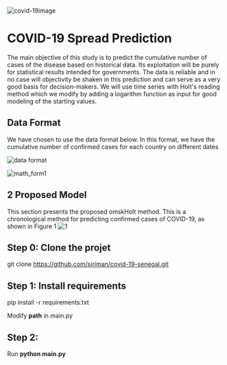 ![covid-19image](https://user-images.githubusercontent.com/16143588/79042217-3713e780-7be5-11ea-85c5-ad96cc92e222.png)

# COVID-19 Spread Prediction
The main objective of this study is to predict the cumulative number of cases of the disease based on historical data. Its exploitation will be purely for statistical results intended for governments. The data is reliable and in no case will objectivity be shaken in this prediction and can serve as a very good basis for decision-makers.
We will use time series with Holt's reading method which we modify by adding a logarithm function as input for good modeling of the starting values.

## Data Format
We have chosen to use the data format below. In this format, we have the cumulative number of confirmed cases for each country on different dates

![data format](https://user-images.githubusercontent.com/16143588/79075306-8a6b6000-7ce1-11ea-9136-2db291e918b9.PNG)

![math_form1](https://user-images.githubusercontent.com/16143588/79889978-50d7da80-83ee-11ea-8b40-87c18a3a4993.PNG)
## 2 Proposed Model
This section presents the proposed omskHolt method. This is a chronological
method for predicting confirmed cases of COVID-19, as shown in Figure 1
![1](https://user-images.githubusercontent.com/16143588/79891579-b5943480-83f0-11ea-8dd1-57a60177fb3d.PNG)

## Step 0: Clone the projet
git clone https://github.com/siriman/covid-19-senegal.git

## Step 1: Install requirements
pip install -r requirements.txt

Modify **path** in main.py

## Step 2:

Run **python main.py**
